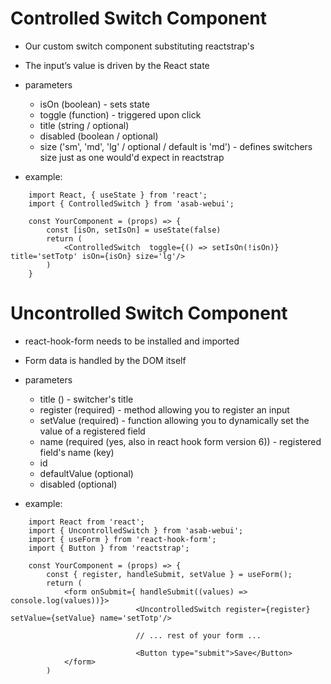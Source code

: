 # Controlled Switch Component

- Our custom switch component substituting reactstrap's <CustomInput type="switch"/>
- The input’s value is driven by the React state
- parameters
    - isOn (boolean) - sets state
    - toggle (function) - triggered upon click
    - title (string / optional)
    - disabled (boolean / optional)
    - size ('sm', 'md', 'lg' / optional / default is 'md') - defines switchers size just as one would'd expect in reactstrap

- example:
```
    import React, { useState } from 'react';
    import { ControlledSwitch } from 'asab-webui';

    const YourComponent = (props) => {
	    const [isOn, setIsOn] = useState(false)
		return (
			<ControlledSwitch  toggle={() => setIsOn(!isOn)} title='setTotp' isOn={isOn} size='lg'/>
		)
    } 
```

# Uncontrolled Switch Component

- react-hook-form needs to be installed and imported
- Form data is handled by the DOM itself

- parameters
	- title () - switcher's title
    - register (required) - method allowing you to register an input
    - setValue (required) -  function allowing you to dynamically set the value of a registered field
    - name (required (yes, also in react hook form version 6)) - registered field's name (key)
    - id 
	- defaultValue (optional)
    - disabled (optional)

- example:
```
    import React from 'react';
    import { UncontrolledSwitch } from 'asab-webui';
    import { useForm } from 'react-hook-form';
    import { Button } from 'reactstrap';

    const YourComponent = (props) => {
        const { register, handleSubmit, setValue } = useForm();
        return (
            <form onSubmit={ handleSubmit((values) => console.log(values))}> 
                            <UncontrolledSwitch register={register} setValue={setValue} name='setTotp'/>

                            // ... rest of your form ...

                            <Button type="submit">Save</Button>
            </form>
        ) 
```